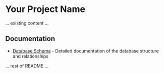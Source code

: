 # Your Project Name

... existing content ...

## Documentation

- [Database Schema](docs/database-schema.md) - Detailed documentation of the database structure and relationships

... rest of README ...
